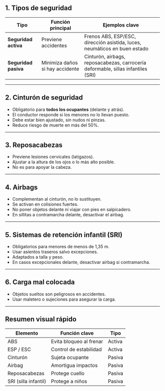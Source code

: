 ## 1. Tipos de seguridad

|Tipo|Función principal|Ejemplos clave|
|---|---|---|
|**Seguridad activa**|Previene accidentes|Frenos ABS, ESP/ESC, dirección asistida, luces, neumáticos en buen estado|
|**Seguridad pasiva**|Minimiza daños si hay accidente|Cinturón, airbags, reposacabezas, carrocería deformable, sillas infantiles (SRI)|

---

## 2. Cinturón de seguridad

- Obligatorio para **todos los ocupantes** (delante y atrás).
- El conductor responde si los menores no lo llevan puesto.
- Debe estar bien ajustado, sin nudos ni pinzas.
- Reduce riesgo de muerte en más del 50%.

---

## 3. Reposacabezas

- Previene lesiones cervicales (latigazos).
- Ajustar a la altura de los ojos o lo más alto posible.
- No es para apoyar la cabeza.

---

## 4. Airbags

- Complementan al cinturón, no lo sustituyen.
- Se activan en colisiones fuertes.
- No poner objetos delante ni viajar con pies en salpicadero.
- En sillitas a contramarcha delante, desactivar el airbag.

---

## 5. Sistemas de retención infantil (SRI)

- Obligatorios para menores de menos de 1,35 m.
- Usar asientos traseros salvo excepciones.
- Adaptados a talla y peso.
- En casos excepcionales delante, desactivar airbag si contramarcha.

---

## 6. Carga mal colocada

- Objetos sueltos son peligrosos en accidentes.
- Usar maletero o sujeciones para asegurar la carga.

---

## Resumen visual rápido

|Elemento|Función clave|Tipo|
|---|---|---|
|ABS|Evita bloqueo al frenar|Activa|
|ESP / ESC|Control de estabilidad|Activa|
|Cinturón|Sujeta ocupante|Pasiva|
|Airbag|Amortigua impactos|Pasiva|
|Reposacabezas|Protege cuello|Pasiva|
|SRI (silla infantil)|Protege a niños|Pasiva|